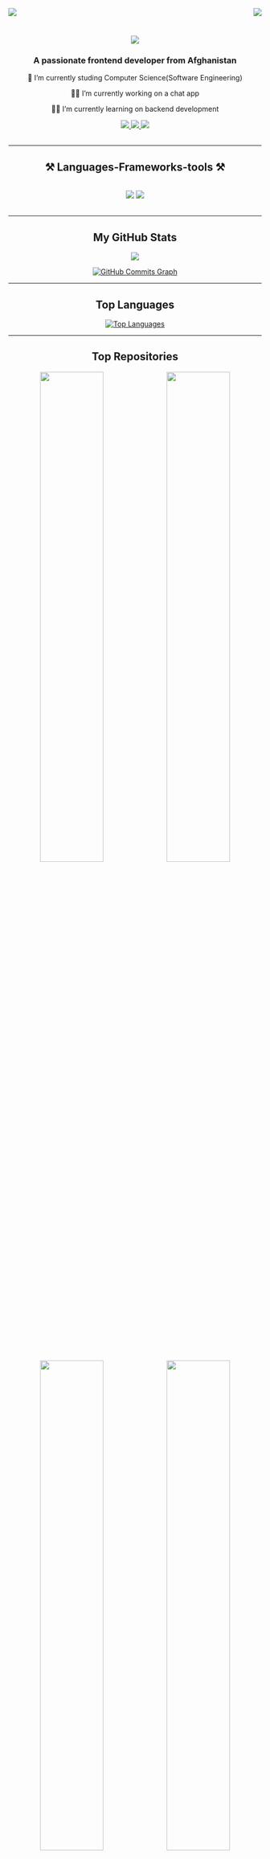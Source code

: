 <div>
    <img align="right" src="https://visitor-badge.laobi.icu/badge?page_id=MOwaisAzizi.MOwaisAzizi" />
    
<a align="right" href="https://www.github.com/MOwaisAzizi" target="_blank" rel="noreferrer"><img
src="https://img.shields.io/github/followers/MOwaisAzizi?logo=github&style=for-the-badge&color=087f9a&labelColor=000000" /></a>

</div>


<h1 align="center">
    <img src="https://readme-typing-svg.herokuapp.com/?font=Righteous&size=35&center=true&vCenter=true&width=500&height=70&duration=3000&lines=Hi+There!+👋;+I'm+Owais+Azizi!;" />
</h1>

<h3 align="center">A passionate frontend developer from Afghanistan</h3>


<div align="center">
 
 🔭 I’m currently studing Computer Science(Software Engineering)
 
 👩‍💻 I’m currently working on a chat app
 
 👨‍💻 I’m currently learning on backend development

 </div>
 
<div align="center"> 
  <a href="mailto:owaisazizi360@gmail.com">
    <img src="https://img.shields.io/badge/Gmail-333333?style=for-the-badge&logo=gmail&logoColor=red" />
  </a>
  <a href="https://linkedin.com/in/m-o-azizi" target="_blank">
    <img src="https://img.shields.io/badge/LinkedIn-0077B5?style=for-the-badge&logo=linkedin&logoColor=white" target="_blank" />
  </a>
  <a href="https://azizi-portfolio.vercel.app/" target="_blank">
     <img src="https://img.shields.io/badge/Portfolio-FF5722?style=for-the-badge&logo=todoist&logoColor=white" target="_blank" /> <!-- sqlite, safari, google-chrome are other good icon options -->
  </a>
</div>
<br/>
 <hr/> 
 
<h2 align="center">⚒️ Languages-Frameworks-tools ⚒️ </h2>
<br/>
<div align="center">
    <img src="https://skillicons.dev/icons?i=javascript,react,html,css,bootstrap,tailwind" />
    <img src="https://skillicons.dev/icons?i=nodejs,express,firebase,mongodb,c,java,mysql,git,github" /><br>
</div>
<br/>
 <hr/>

<div width="100%" align="center">
<h2 align="center">My GitHub Stats</h2>

<a href="http://www.github.com/MOwaisAzizi">
  <img src="https://github-readme-streak-stats.herokuapp.com/?user=MOwaisAzizi&stroke=ffffff&background=000000&ring=0891b2&fire=0891b2&currStreakNum=ffffff&currStreakLabel=0891b2&sideNums=ffffff&sideLabels=ffffff&dates=ffffff&hide_border=true" />
</a>

<a  href="http://www.github.com/MOwaisAzizi"><img src="https://github-readme-activity-graph.vercel.app/graph?username=MOwaisAzizi&bg_color=000000&color=ffffff&line=0891b2&point=ffffff&area_color=000000&area=true&hide_border=true&custom_title=GitHub%20Commits%20Graph" alt="GitHub Commits Graph" /></a>
    <br/>
     <hr/>

<h2 align="center">Top Languages</h2>
<a href="https://github.com/MOwaisAzizi" ><img src="https://github-readme-stats.vercel.app/api/top-langs/?username=MOwaisAzizi&langs_count=10&title_color=0891b2&text_color=ffffff&icon_color=0891b2&bg_color=000000&hide_border=true&locale=en&custom_title=Top%20%Languages" alt="Top Languages" /></a>
 <br/>
 <hr/>
<h2 >Top Repositories</h2>

<div width="100%" align="center"><a href="https://github.com/MOwaisAzizi/fast-react-pizza-V2" align="center"><img align="center" width="50%" src="https://github-readme-stats.vercel.app/api/pin/?username=MOwaisAzizi&repo=fast-react-pizza-V2&title_color=0891b2&text_color=ffffff&icon_color=0891b2&bg_color=000000&hide_border=true&locale=en" /></a><a href="https://github.com/MOwaisAzizi/Natours-app" align="center"><img align="center" width="50%" src="https://github-readme-stats.vercel.app/api/pin/?username=MOwaisAzizi&repo=Natours-app&title_color=0891b2&text_color=ffffff&icon_color=0891b2&bg_color=000000&hide_border=true&locale=en" /></a></div><br />

<div width="100%" align="center"><a href="https://github.com/MOwaisAzizi/BankApplication" align="center"><img align="center" width="50%" src="https://github-readme-stats.vercel.app/api/pin/?username=MOwaisAzizi&repo=BankApplication&title_color=0891b2&text_color=ffffff&icon_color=0891b2&bg_color=000000&hide_border=true&locale=en" /></a><a href="https://github.com/MOwaisAzizi/Online-Chat" align="center"><img align="center" width="50%" src="https://github-readme-stats.vercel.app/api/pin/?username=MOwaisAzizi&repo=the-wild-aosis&title_color=0891b2&text_color=ffffff&icon_color=0891b2&bg_color=000000&hide_border=true&locale=en" /></a></div>

</div>
